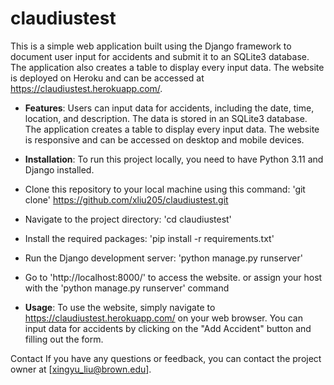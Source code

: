 # claudiustest

This is a simple web application built using the Django framework to document user input for accidents and submit it to an SQLite3 database. The application also creates a table to display every input data. The website is deployed on Heroku and can be accessed at https://claudiustest.herokuapp.com/.

- **Features**:
Users can input data for accidents, including the date, time, location, and description.
The data is stored in an SQLite3 database.
The application creates a table to display every input data.
The website is responsive and can be accessed on desktop and mobile devices.

- **Installation**:
To run this project locally, you need to have Python 3.11 and Django installed.

- Clone this repository to your local machine using this command:
'git clone' https://github.com/xliu205/claudiustest.git


- Navigate to the project directory:
'cd claudiustest'

- Install the required packages:
'pip install -r requirements.txt'

- Run the Django development server:
'python manage.py runserver'

- Go to 'http://localhost:8000/' to access the website. or assign your host with the 'python manage.py runserver' command

- **Usage**:
To use the website, simply navigate to https://claudiustest.herokuapp.com/ on your web browser. You can input data for accidents by clicking on the "Add Accident" button and filling out the form.


Contact
If you have any questions or feedback, you can contact the project owner at [xingyu_liu@brown.edu].




